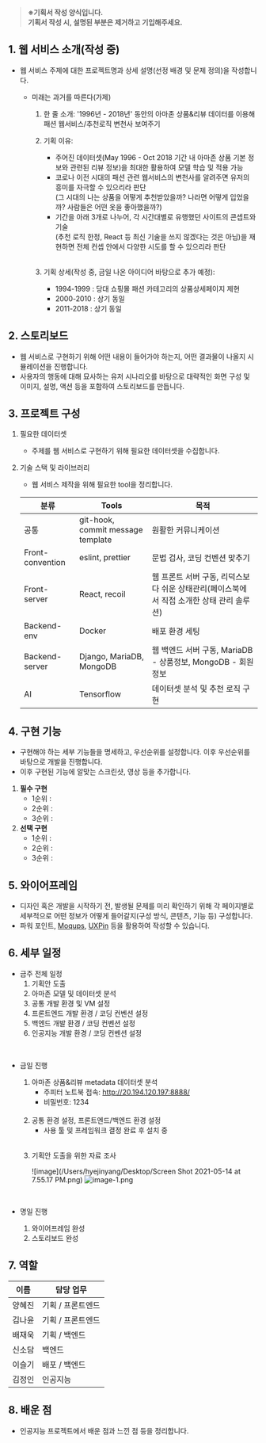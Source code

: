 >**※기획서 작성 양식입니다.**  
**기획서 작성 시, 설명된 부분은 제거하고 기입해주세요.**

## 1. 웹 서비스 소개(작성 중)
- 웹 서비스 주제에 대한 프로젝트명과 상세 설명(선정 배경 및 문제 정의)을 작성합니다.

    - 미래는 과거를 따른다(가제)   

        1) 한 줄 소개: '1996년 - 2018년' 동안의 아마존 상품&리뷰 데이터를 이용해 패션 웹서비스/추천로직 변천사 보여주기   

        2) 기획 이유: 
            - 주어진 데이터셋(May 1996 - Oct 2018 기간 내 아마존 상품 기본 정보와 관련된 리뷰 정보)을 최대한 활용하여 모델 학습 및 적용 가능
            - 코로나 이전 시대의 패션 관련 웹서비스의 변천사를 알려주면 유저의 흥미를 자극할 수 있으리라 판단   
                (그 시대의 나는 상품을 어떻게 추천받았을까? 나라면 어떻게 입었을까? 사람들은 어떤 옷을 좋아했을까?)
            - 기간을 아래 3개로 나누어, 각 시간대별로 유행했던 사이트의 콘셉트와 기술   
                (추천 로직 한정, React 등 최신 기술을 쓰지 않겠다는 것은 아님)을 재현하면 전체 컨셉 안에서 다양한 시도를 할 수 있으리라 판단   
            </br>
            
        3) 기획 상세(작성 중, 금일 나온 아이디어 바탕으로 추가 예정):
            - 1994-1999 : 당대 쇼핑몰 패션 카테고리의 상품상세페이지 제현
            - 2000-2010 : 상기 동일
            - 2011-2018 : 상기 동일



## 2. 스토리보드
- 웹 서비스로 구현하기 위해 어떤 내용이 들어가야 하는지, 어떤 결과물이 나올지 시뮬레이션을 진행합니다.
- 사용자의 행동에 대해 묘사하는 유저 시나리오를 바탕으로 대략적인 화면 구성 및 이미지, 설명, 액션 등을 포함하여 스토리보드를 만듭니다.



## 3. 프로젝트 구성
1. 필요한 데이터셋
    - 주제를 웹 서비스로 구현하기 위해 필요한 데이터셋을 수집합니다.
2. 기술 스택 및 라이브러리
    - 웹 서비스 제작을 위해 필요한 tool을 정리합니다.

    | 분류 | Tools | 목적 |
    | ------ | ------ | ------ |
    | 공통 | git-hook, commit message template | 원활한 커뮤니케이션 |
    | Front-convention | eslint, prettier | 문법 검사, 코딩 컨벤션 맞추기|
    | Front-server | React, recoil| 웹 프론트 서버 구동, 리덕스보다 쉬운 상태관리(페이스북에서 직접 소개한 상태 관리 솔루션) |
    | Backend-env | Docker| 배포 환경 세팅 |
    | Backend-server | Django, MariaDB, MongoDB | 웹 백엔드 서버 구동, MariaDB - 상품정보, MongoDB - 회원정보 |
    | AI | Tensorflow | 데이터셋 분석 및 추천 로직 구현 |



## 4. 구현 기능
- 구현해야 하는 세부 기능들을 명세하고, 우선순위를 설정합니다. 이후 우선순위를 바탕으로 개발을 진행합니다.
- 이후 구현된 기능에 알맞는 스크린샷, 영상 등을 추가합니다.
1. **필수 구현**
    - 1순위 :
    - 2순위 :
    - 3순위 :
2. **선택 구현**
    - 1순위 :
    - 2순위 :
    - 3순위 :



## 5. 와이어프레임
- 디자인 혹은 개발을 시작하기 전, 발생될 문제를 미리 확인하기 위해 각 페이지별로 세부적으로 어떤 정보가 어떻게 들어갈지(구성 방식, 콘텐츠, 기능 등) 구성합니다.
- 파워 포인트, [Moqups](https://moqups.com/), [UXPin](https://www.uxpin.com/) 등을 활용하여 작성할 수 있습니다.



## 6. 세부 일정
- 금주 전체 일정
    1. 기획안 도출
    2. 아마존 모델 및 데이터셋 분석
    3. 공통 개발 환경 및 VM 설정
    4. 프론트엔드 개발 환경 / 코딩 컨벤션 설정
    5. 백엔드 개발 환경 / 코딩 컨벤션 설정
    6. 인공지능 개발 환경 / 코딩 컨벤션 설정   
</br>

- 금일 진행   
    1. 아마존 상품&리뷰 metadata 데이터셋 분석
        - 주피터 노트북 접속: http://20.194.120.197:8888/   
        - 비밀번호: 1234   

    </br>   

    2. 공통 환경 설정, 프론트엔드/백엔드 환경 설정   
        - 사용 툴 및 프레임워크 결정 완료 후 설치 중  
    </br>    

    3. 기획안 도출을 위한 자료 조사  

        ![image](/Users/hyejinyang/Desktop/Screen Shot 2021-05-14 at 7.55.17 PM.png)
        ![image-1.png](/Users/hyejinyang/Desktop/image.png)
    </br>

- 명일 진행
    1. 와이어프레임 완성
    2. 스토리보드 완성



## 7. 역할

| 이름 | 담당 업무 |
| ------ | ------ |
| 양혜진 | 기획 / 프론트엔드 |
| 김나윤 | 기획 / 프론트엔드 |
| 배재욱 | 기획 / 백엔드 |
| 신소담 | 백엔드 |
| 이슬기 | 배포 / 백엔드 |
| 김정인 | 인공지능 |


## 8. 배운 점
- 인공지능 프로젝트에서 배운 점과 느낀 점 등을 정리합니다.

